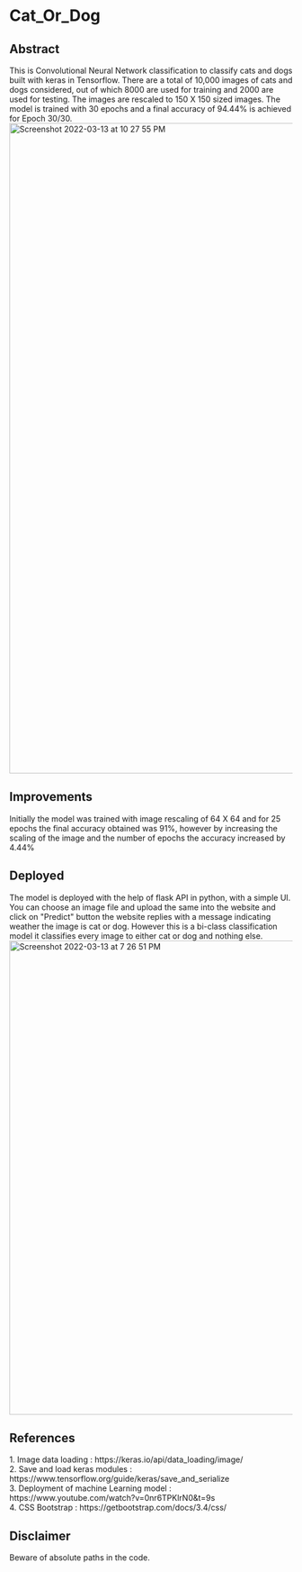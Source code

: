 # Cat_Or_Dog

<h2>Abstract</h2>
This is Convolutional Neural Network classification to classify cats and dogs built with keras in Tensorflow. There are a total of 10,000 images of cats and dogs considered, out of which 8000 are 
used for training and 2000 are used for testing. The images are rescaled to 150 X 150 sized images. The model is trained with 30 epochs and a final accuracy of 
94.44% is achieved for Epoch 30/30.<br>

<img width="1155" alt="Screenshot 2022-03-13 at 10 27 55 PM" src="https://user-images.githubusercontent.com/79460453/158070466-d440daf4-82c0-4f89-ab93-ed72e8b20efa.png">

<h2>Improvements</h2>
Initially the model was trained with image rescaling of 64 X 64 and for 25 epochs the final accuracy obtained was 91%, however by increasing the scaling of the
image and the number of epochs the accuracy increased by 4.44%

<h2>Deployed</h2>
The model is deployed with the help of flask API in python, with a simple UI. You can choose an image file and upload the same into the website and click on
"Predict" button the website replies with a message indicating weather the image is cat or dog. However this is a bi-class classification model it classifies every
image to either cat or dog and nothing else.<br>

<img width="842" alt="Screenshot 2022-03-13 at 7 26 51 PM" src="https://user-images.githubusercontent.com/79460453/158070705-61014b64-ca82-493c-98b8-2ea13f5ddbcc.png">

<h2>References</h2>
1. Image data loading : https://keras.io/api/data_loading/image/ <br>
2. Save and load keras modules : https://www.tensorflow.org/guide/keras/save_and_serialize <br>
3. Deployment of machine Learning model : https://www.youtube.com/watch?v=0nr6TPKlrN0&t=9s <br>
4. CSS Bootstrap : https://getbootstrap.com/docs/3.4/css/ <br>

<h2>Disclaimer</h2>
Beware of absolute paths in the code.
